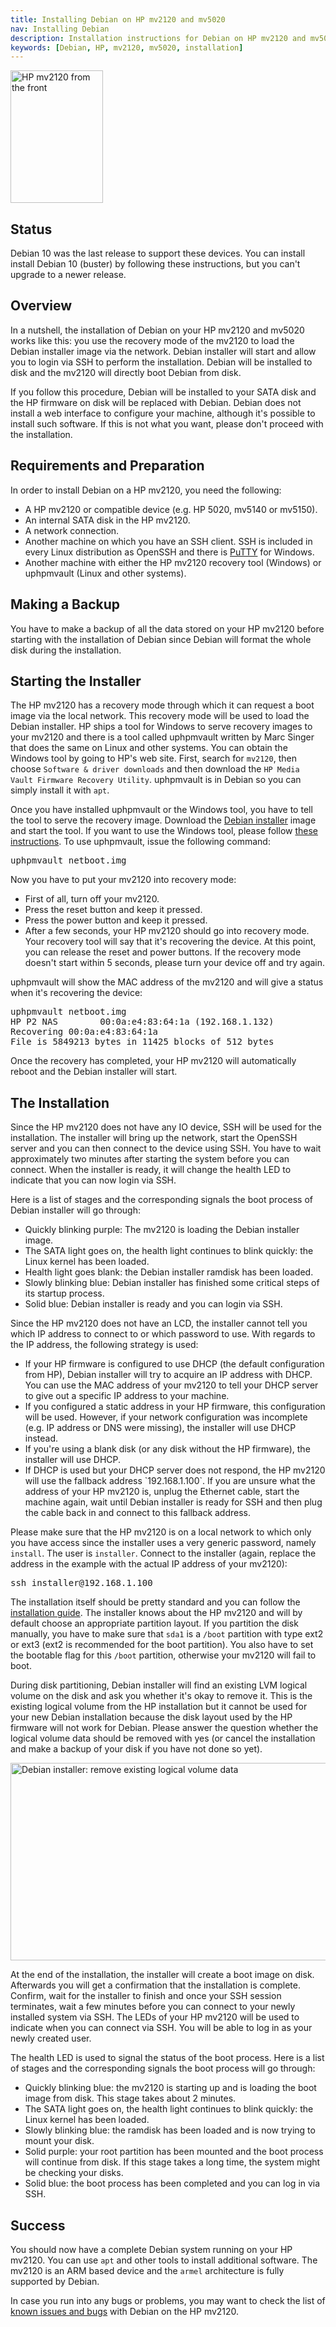 ```yaml
---
title: Installing Debian on HP mv2120 and mv5020
nav: Installing Debian
description: Installation instructions for Debian on HP mv2120 and mv5020
keywords: [Debian, HP, mv2120, mv5020, installation]
---
```


<div class="right">
<img src = "../images/r_mv2120_front.jpg" class="border" alt="HP mv2120 from the front" width="148" height="212" />
</div>

<h2>Status</h2>

Debian 10 was the last release to support these devices.  You can install
install Debian 10 (buster) by following these instructions, but you can't
upgrade to a newer release.

<h2>Overview</h2>

In a nutshell, the installation of Debian on your HP mv2120 and mv5020
works like this: you use the recovery mode of the mv2120 to load the Debian
installer image via the network.  Debian installer will start and allow you
to login via SSH to perform the installation.  Debian will be installed to
disk and the mv2120 will directly boot Debian from disk.

If you follow this procedure, Debian will be installed to your SATA disk
and the HP firmware on disk will be replaced with Debian.  Debian does not
install a web interface to configure your machine, although it's possible
to install such software.  If this is not what you want, please don't
proceed with the installation.

<h2>Requirements and Preparation</h2>

In order to install Debian on a HP mv2120, you need the following:

<ul>

<li>A HP mv2120 or compatible device (e.g. HP 5020, mv5140 or mv5150).</li>

<li>An internal SATA disk in the HP mv2120.</li>

<li>A network connection.</li>

<li>Another machine on which you have an SSH client.  SSH is included in
every Linux distribution as OpenSSH and there is <a href =
"http://www.chiark.greenend.org.uk/~sgtatham/putty/download.html">PuTTY</a>
for Windows.</li>

<li>Another machine with either the HP mv2120 recovery tool (Windows) or
uphpmvault (Linux and other systems).</li>

</ul>

<h2>Making a Backup</h2>

You have to make a backup of all the data stored on your HP mv2120 before
starting with the installation of Debian since Debian will format the whole
disk during the installation.

<h2>Starting the Installer</h2>

The HP mv2120 has a recovery mode through which it can request a boot image
via the local network.  This recovery mode will be used to load the Debian
installer.  HP ships a tool for Windows to serve recovery images to your
mv2120 and there is a tool called uphpmvault written by Marc Singer that
does the same on Linux and other systems.  You can obtain the Windows tool
by going to HP's web site.  First, search for `mv2120`, then choose
`Software & driver downloads` and then download the `HP Media Vault
Firmware Recovery Utility`.  uphpmvault is in Debian so you can simply
install it with `apt`.

Once you have installed uphpmvault or the Windows tool, you have to tell
the tool to serve the recovery image.  Download the <a href =
"http://ftp.nl.debian.org/debian/dists/buster/main/installer-armel/current/images/orion5x/network-console/hp/mv2120/netboot.img">Debian
installer</a> image and start the tool.  If you want to use the Windows
tool, please follow <a href =
"https://groups.yahoo.com/neo/groups/hackingthemediavault/conversations/messages/376">these
instructions</a>.  To use uphpmvault, issue the following command:

<div class="code">
<pre>
uphpmvault netboot.img
</pre>
</div>

Now you have to put your mv2120 into recovery mode:

<ul>

<li>First of all, turn off your mv2120.</li>

<li>Press the reset button and keep it pressed.</li>

<li>Press the power button and keep it pressed.</li>

<li>After a few seconds, your HP mv2120 should go into recovery mode.  Your
recovery tool will say that it's recovering the device.  At this point, you
can release the reset and power buttons.  If the recovery mode doesn't
start within 5 seconds, please turn your device off and try again.</li>

</ul>

uphpmvault will show the MAC address of the mv2120 and will give a status
when it's recovering the device:

<div class="code">
<pre>
uphpmvault netboot.img
HP P2 NAS        00:0a:e4:83:64:1a (192.168.1.132)
Recovering 00:0a:e4:83:64:1a
File is 5849213 bytes in 11425 blocks of 512 bytes
</pre>
</div>

Once the recovery has completed, your HP mv2120 will automatically reboot
and the Debian installer will start.

<h2 id="install">The Installation</h2>

Since the HP mv2120 does not have any IO device, SSH will be used for the
installation.  The installer will bring up the network, start the OpenSSH
server and you can then connect to the device using SSH.  You have to wait
approximately two minutes after starting the system before you can connect.
When the installer is ready, it will change the health LED to indicate
that you can now login via SSH.

Here is a list of stages and the corresponding signals the boot process of
Debian installer will go through:

<ul>

<li>Quickly blinking purple: The mv2120 is loading the Debian installer
image.</li>

<li>The SATA light goes on, the health light continues to blink quickly:
the Linux kernel has been loaded.</li>

<li>Health light goes blank: the Debian installer ramdisk has been
loaded.</li>

<li>Slowly blinking blue: Debian installer has finished some critical steps
of its startup process.</li>

<li>Solid blue: Debian installer is ready and you can login via SSH.</li>

</ul>

Since the HP mv2120 does not have an LCD, the installer cannot tell you
which IP address to connect to or which password to use.  With regards to
the IP address, the following strategy is used:

<ul>

<li>If your HP firmware is configured to use DHCP (the default
configuration from HP), Debian installer will try to acquire an IP address
with DHCP.  You can use the MAC address of your mv2120 to tell your DHCP
server to give out a specific IP address to your machine.</li>

<li>If you configured a static address in your HP firmware, this
configuration will be used.  However, if your network configuration was
incomplete (e.g. IP address or DNS were missing), the installer will use
DHCP instead.</li>

<li>If you're using a blank disk (or any disk without the HP firmware), the
installer will use DHCP.</li>

<li>If DHCP is used but your DHCP server does not respond, the HP mv2120
will use the fallback address `192.168.1.100`.  If you are unsure what the
address of your HP mv2120 is, unplug the Ethernet cable, start the machine
again, wait until Debian installer is ready for SSH and then plug the cable
back in and connect to this fallback address.</li>

</ul>

Please make sure that the HP mv2120 is on a local network to which only you
have access since the installer uses a very generic password, namely
`install`. The user is `installer`.  Connect to the installer (again,
replace the address in the example with the actual IP address of your
mv2120):

<div class="code">
<pre>
ssh installer@<span class="input">192.168.1.100</span>
</pre>
</div>

The installation itself should be pretty standard and you can follow the <a
href = "http://www.debian.org/releases/buster/armel/">installation
guide</a>.  The installer knows about the HP mv2120 and will by default
choose an appropriate partition layout.  If you partition the disk
manually, you have to make sure that `sda1` is a `/boot` partition with
type ext2 or ext3 (ext2 is recommended for the boot partition).  You also
have to set the bootable flag for this `/boot` partition, otherwise your
mv2120 will fail to boot.

During disk partitioning, Debian installer will find an existing LVM
logical volume on the disk and ask you whether it's okay to remove it.
This is the existing logical volume from the HP installation but it cannot
be used for your new Debian installation because the disk layout used by
the HP firmware will not work for Debian.  Please answer the question
whether the logical volume data should be removed with yes (or cancel the
installation and make a backup of your disk if you have not done so yet).

<img src = "../images/di-remove-logical-volume-data.png"
 alt = "Debian installer: remove existing logical volume data"
 width="644" height="316" />

At the end of the installation, the installer will create a boot image on
disk.  Afterwards you will get a confirmation that the installation is
complete.  Confirm, wait for the installer to finish and once your SSH
session terminates, wait a few minutes before you can connect to your newly
installed system via SSH.  The LEDs of your HP mv2120 will be used to
indicate when you can connect via SSH.  You will be able to log in as
your newly created user.

The health LED is used to signal the status of the boot process.  Here
is a list of stages and the corresponding signals the boot process will
go through:

<ul>

<li>Quickly blinking blue: the mv2120 is starting up and is loading the
boot image from disk.  This stage takes about 2 minutes.</li>

<li>The SATA light goes on, the health light continues to blink quickly:
the Linux kernel has been loaded.</li>

<li>Slowly blinking blue: the ramdisk has been loaded and is now trying
to mount your disk.</li>

<li>Solid purple: your root partition has been mounted and the boot process
will continue from disk.  If this stage takes a long time, the system might
be checking your disks.</li>

<li>Solid blue: the boot process has been completed and you can log in via
SSH.</li>

</ul>

<h2>Success</h2>

You should now have a complete Debian system running on your HP mv2120.
You can use `apt` and other tools to install additional software.  The
mv2120 is an ARM based device and the `armel` architecture is fully
supported by Debian.

In case you run into any bugs or problems, you may want to check the list
of <a href = "../known-issues/">known issues and bugs</a> with Debian on the
HP mv2120.

